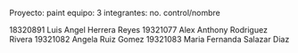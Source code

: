 Proyecto: paint
equipo: 3
integrantes:
no. control/nombre

18320891 Luis Angel Herrera Reyes
19321077 Alex Anthony Rodriguez Rivera
19321082 Angela Ruiz Gomez
19321083 Maria Fernanda Salazar Diaz

